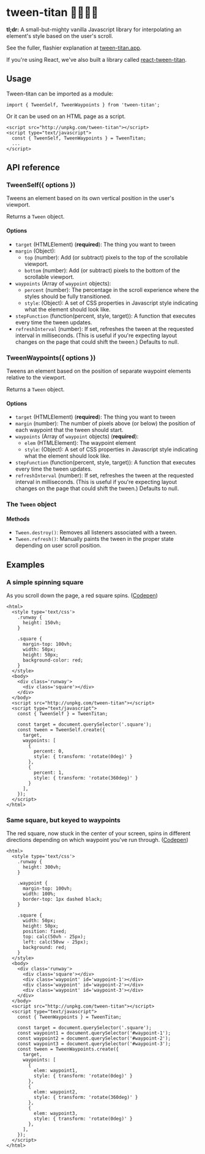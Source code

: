 # tween-titan 🦹‍♀️🦸‍♂️
**tl;dr:** A small-but-mighty vanilla Javascript library for interpolating an element's style based on the user's scroll.

See the fuller, flashier explanation at [tween-titan.app](https://tween-titan.app).

If you're using React, we've also built a library called [react-tween-titan](https://github.com/the-politico/react-tween-titan/).

## Usage
Tween-titan can be imported as a module:

```
import { TweenSelf, TweenWaypoints } from 'tween-titan';
```

Or it can be used on an HTML page as a script.

```
<script src="http://unpkg.com/tween-titan"></script>
<script type="text/javascript">
  const { TweenSelf, TweenWaypoints } = TweenTitan;
  ...
</script>
```

## API reference
### TweenSelf({ options })
Tweens an element based on its own vertical position in the user's viewport.

Returns a `Tween` object.

#### Options
* `target` (HTMLElement) (**required**): The thing you want to tween
* `margin` (Object):
  * `top` (number): Add (or subtract) pixels to the top of the scrollable viewport.
  * `bottom` (number): Add (or subtract) pixels to the bottom of the scrollable viewport.
* `waypoints` (Array of `waypoint` objects):
  * `percent` (number): The percentage in the scroll experience where the styles should be fully transitioned.
  * `style`: (Object): A set of CSS properties in Javascript style indicating what the element should look like.
* `stepFunction` (function(percent, style, target)): A function that executes every time the tween updates.
* `refreshInterval` (number): If set, refreshes the tween at the requested interval in milliseconds. (This is useful if you're expecting layout changes on the page that could shift the tween.) Defaults to null.

### TweenWaypoints({ options })
Tweens an element based on the position of separate waypoint elements relative to the viewport.

Returns a `Tween` object.

#### Options
* `target` (HTMLElement) (**required**): The thing you want to tween
* `margin` (number): The number of pixels above (or below) the position of each waypoint that the tween should start.
* `waypoints` (Array of `waypoint` objects) (**required**):
  * `elem` (HTMLElement): The waypoint element
  * `style`: (Object): A set of CSS properties in Javascript style indicating what the element should look like.
* `stepFunction` (function(percent, style, target)): A function that executes every time the tween updates.
* `refreshInterval` (number): If set, refreshes the tween at the requested interval in milliseconds. (This is useful if you're expecting layout changes on the page that could shift the tween.) Defaults to null.

### The `Tween` object
#### Methods
- `Tween.destroy()`: Removes all listeners associated with a tween.
- `Tween.refresh()`: Manually paints the tween in the proper state depending on user scroll position.

## Examples

### A simple spinning square
As you scroll down the page, a red square spins. ([Codepen](https://codepen.io/arm5077/pen/oNooLQY?editors=1111))

```
<html>
  <style type='text/css'>
    .runway {
      height: 150vh;
    }

    .square {
      margin-top: 100vh;
      width: 50px;
      height: 50px;
      background-color: red;
    }
  </style>
  <body>
    <div class='runway'>
      <div class='square'></div>
    </div>
  </body>
  <script src="http://unpkg.com/tween-titan"></script>
  <script type="text/javascript">
    const { TweenSelf } = TweenTitan;

    const target = document.querySelector('.square');
    const tween = TweenSelf.create({
      target,
      waypoints: [
        {
          percent: 0,
          style: { transform: 'rotate(0deg)' }
        },
        {
          percent: 1,
          style: { transform: 'rotate(360deg)' }
        }
      ],
    });
  </script>
</html>
```

### Same square, but keyed to waypoints
The red square, now stuck in the center of your screen, spins in different directions depending on which waypoint you've run through. ([Codepen](https://codepen.io/arm5077/pen/wvPPWRx?editors=1111))

```
<html>
  <style type='text/css'>
    .runway {
      height: 300vh;
    }

    .waypoint {
      margin-top: 100vh;
      width: 100%;
      border-top: 1px dashed black;
    }

    .square {
      width: 50px;
      height: 50px;
      position: fixed;
      top: calc(50vh - 25px);
      left: calc(50vw - 25px);
      background: red;
    }
  </style>
  <body>
    <div class='runway'>
      <div class='square'></div>
      <div class='waypoint' id='waypoint-1'></div>
      <div class='waypoint' id='waypoint-2'></div>
      <div class='waypoint' id='waypoint-3'></div>
    </div>
  </body>
  <script src="http://unpkg.com/tween-titan"></script>
  <script type="text/javascript">
    const { TweenWaypoints } = TweenTitan;

    const target = document.querySelector('.square');
    const waypoint1 = document.querySelector('#waypoint-1');
    const waypoint2 = document.querySelector('#waypoint-2');
    const waypoint3 = document.querySelector('#waypoint-3');
    const tween = TweenWaypoints.create({
      target,
      waypoints: [
        {
          elem: waypoint1,
          style: { transform: 'rotate(0deg)' }
        },
        {
          elem: waypoint2,
          style: { transform: 'rotate(360deg)' }
        },
        {
          elem: waypoint3,
          style: { transform: 'rotate(0deg)' }
        },
      ],
    });
  </script>
</html>
```
